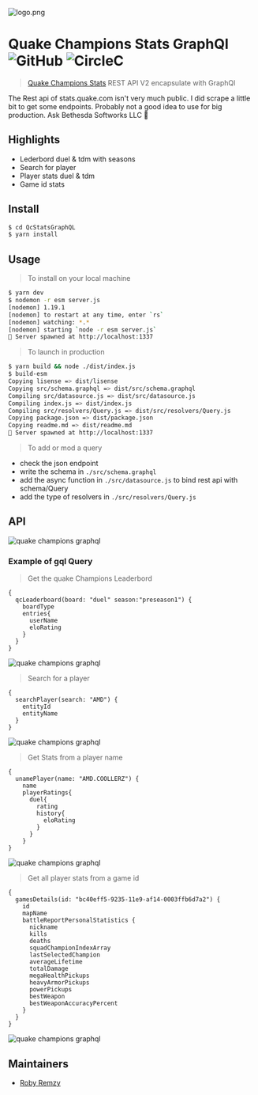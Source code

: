 ![logo.png](https://stats.quake.com/logo.png)

# Quake Champions Stats GraphQl ![GitHub][li-badge] ![CircleC][ci-badge]


> [Quake Champions Stats](https://stats.quake.com/) REST API V2 encapsulate with GraphQl

The Rest api of stats.quake.com isn't very much public. I did scrape a little bit to get some endpoints.
Probably not a good idea to use for big production. Ask Bethesda Softworks LLC 💜


## Highlights

- Lederbord duel & tdm with seasons
- Search for player
- Player stats duel & tdm
- Game id stats


## Install

```sh
$ cd QcStatsGraphQL
$ yarn install
```


## Usage

> To install on your local machine

```sh
$ yarn dev
$ nodemon -r esm server.js
[nodemon] 1.19.1
[nodemon] to restart at any time, enter `rs`
[nodemon] watching: *.*
[nodemon] starting `node -r esm server.js`
🚀 Server spawned at http://localhost:1337
```

> To launch in production

```sh
$ yarn build && node ./dist/index.js
$ build-esm
Copying lisense => dist/lisense
Copying src/schema.graphql => dist/src/schema.graphql
Compiling src/datasource.js => dist/src/datasource.js
Compiling index.js => dist/index.js
Compiling src/resolvers/Query.js => dist/src/resolvers/Query.js
Copying package.json => dist/package.json
Copying readme.md => dist/readme.md
🚀 Server spawned at http://localhost:1337
```

> To add or mod a query

- check the json endpoint
- write the schema in `./src/schema.graphql`
- add the async function in `./src/datasource.js` to bind rest api with schema/Query
- add the type of resolvers in `./src/resolvers/Query.js`

## API

![quake champions graphql](https://i.ibb.co/f2yLmbd/Screenshot-from-2019-09-03-19-33-16.png)

### Example of gql Query

> Get the quake Champions Leaderbord

```gql
{
  qcLeaderboard(board: "duel" season:"preseason1") {
    boardType
    entries{
      userName
      eloRating
    }
  }
}
```

![quake champions graphql](https://i.ibb.co/9b6pSKc/Screenshot-from-2019-09-03-19-27-53.png)

> Search for a player

```gql
{
  searchPlayer(search: "AMD") {
    entityId
    entityName
  }
}
```

![quake champions graphql](https://i.ibb.co/XbQdGC9/Screenshot-from-2019-09-03-19-28-59.png)

> Get Stats from a player name

```gql
{
  unamePlayer(name: "AMD.COOLLERZ") {
    name
    playerRatings{
      duel{
        rating
        history{
          eloRating
        }
      }
    }
}
```

![quake champions graphql](https://i.ibb.co/LkwMJgc/Screenshot-from-2019-09-03-19-30-26.png)

> Get all player stats from a game id

```gql
{
  gamesDetails(id: "bc40eff5-9235-11e9-af14-0003ffb6d7a2") {
    id
    mapName
    battleReportPersonalStatistics {
      nickname
      kills
      deaths
      squadChampionIndexArray
      lastSelectedChampion
      averageLifetime
      totalDamage
      megaHealthPickups
      heavyArmorPickups
      powerPickups
      bestWeapon
      bestWeaponAccuracyPercent
    }
  }
}
```

![quake champions graphql](https://i.ibb.co/JBqt6kk/Screenshot-from-2019-09-03-19-31-21.png)

## Maintainers

- [Roby Remzy][me]


[me]: https://github.com/RobyRemzy
[li-badge]: https://img.shields.io/github/license/RobyRemzy/QcStatsGraphQL
[ci-badge]: https://img.shields.io/circleci/build/github/RobyRemzy/QcStatsGraphQL?label=CircleCI
